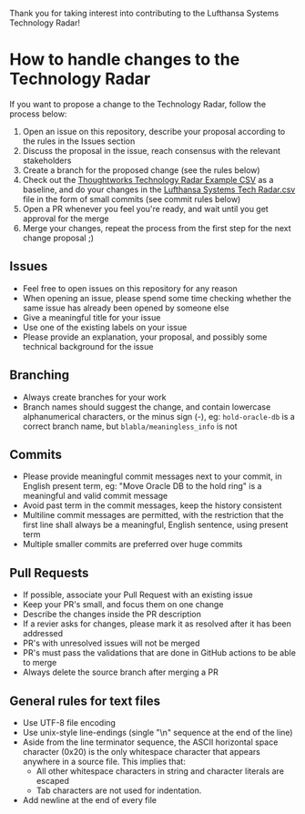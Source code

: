 Thank you for taking interest into contributing to the Lufthansa Systems Technology Radar!

# How to handle changes to the Technology Radar
If you want to propose a change to the Technology Radar, follow the process below:
1. Open an issue on this repository, describe your proposal according to the rules in the Issues section
1. Discuss the proposal in the issue, reach consensus with the relevant stakeholders
1. Create a branch for the proposed change (see the rules below)
1. Check out the [Thoughtworks Technology Radar Example CSV](https://docs.google.com/spreadsheets/d/1M7eklh1oDrQpn9c0MTBHYJIG8apr5ulax7fPwVS7_-s/edit) as a baseline, and do your changes in the [Lufthansa Systems Tech Radar.csv](Lufthansa%20Systems%20Tech%20Radar.csv) file in the form of small commits (see commit rules below)
1. Open a PR whenever you feel you're ready, and wait until you get approval for the merge
1. Merge your changes, repeat the process from the first step for the next change proposal ;)

## Issues
- Feel free to open issues on this repository for any reason
- When opening an issue, please spend some time checking whether the same issue has already been opened by someone else
- Give a meaningful title for your issue
- Use one of the existing labels on your issue
- Please provide an explanation, your proposal, and possibly some technical background for the issue

## Branching
- Always create branches for your work
- Branch names should suggest the change, and contain lowercase alphanumerical characters, or the minus sign (-), eg: `hold-oracle-db` is a correct branch name, but `blabla/meaningless_info` is not

## Commits
- Please provide meaningful commit messages next to your commit, in English present term, eg: "Move Oracle DB to the hold ring" is a meaningful and valid commit message
- Avoid past term in the commit messages, keep the history consistent
- Multiline commit messages are permitted, with the restriction that the first line shall always be a meaningful, English sentence, using present term
- Multiple smaller commits are preferred over huge commits

## Pull Requests
- If possible, associate your Pull Request with an existing issue
- Keep your PR's small, and focus them on one change
- Describe the changes inside the PR description
- If a revier asks for changes, please mark it as resolved after it has been addressed
- PR's with unresolved issues will not be merged
- PR's must pass the validations that are done in GitHub actions to be able to merge
- Always delete the source branch after merging a PR

## General rules for text files
- Use UTF-8 file encoding
- Use unix-style line-endings (single "\n" sequence at the end of the line)
- Aside from the line terminator sequence, the ASCII horizontal space character (0x20) is the only whitespace character that appears anywhere in a source file. This implies that:
    - All other whitespace characters in string and character literals are escaped
    - Tab characters are not used for indentation.
- Add newline at the end of every file
